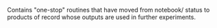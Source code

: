 Contains "one-stop" routines that have moved from notebook/ status to
products of record whose outputs are used in further experiments.

